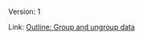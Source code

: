 Version: 1

Link: [Outline: Group and ungroup data](https://docs.google.com/document/d/1yvFXxu_8f9y2ftOUtl8VQdXSvmVhAi-SsoYPkbIMemA/edit)